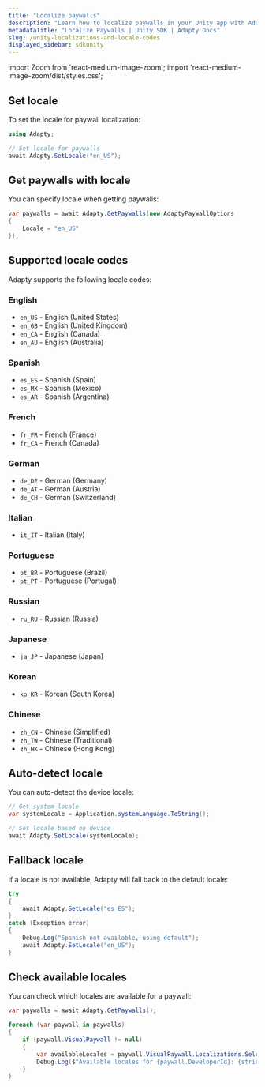 ```yaml
---
title: "Localize paywalls"
description: "Learn how to localize paywalls in your Unity app with Adapty SDK."
metadataTitle: "Localize Paywalls | Unity SDK | Adapty Docs"
slug: /unity-localizations-and-locale-codes
displayed_sidebar: sdkunity
---
```


import Zoom from 'react-medium-image-zoom';
import 'react-medium-image-zoom/dist/styles.css';

## Set locale

To set the locale for paywall localization:

```csharp
using Adapty;

// Set locale for paywalls
await Adapty.SetLocale("en_US");
```

## Get paywalls with locale

You can specify locale when getting paywalls:

```csharp
var paywalls = await Adapty.GetPaywalls(new AdaptyPaywallOptions
{
    Locale = "en_US"
});
```

## Supported locale codes

Adapty supports the following locale codes:

### English
- `en_US` - English (United States)
- `en_GB` - English (United Kingdom)
- `en_CA` - English (Canada)
- `en_AU` - English (Australia)

### Spanish
- `es_ES` - Spanish (Spain)
- `es_MX` - Spanish (Mexico)
- `es_AR` - Spanish (Argentina)

### French
- `fr_FR` - French (France)
- `fr_CA` - French (Canada)

### German
- `de_DE` - German (Germany)
- `de_AT` - German (Austria)
- `de_CH` - German (Switzerland)

### Italian
- `it_IT` - Italian (Italy)

### Portuguese
- `pt_BR` - Portuguese (Brazil)
- `pt_PT` - Portuguese (Portugal)

### Russian
- `ru_RU` - Russian (Russia)

### Japanese
- `ja_JP` - Japanese (Japan)

### Korean
- `ko_KR` - Korean (South Korea)

### Chinese
- `zh_CN` - Chinese (Simplified)
- `zh_TW` - Chinese (Traditional)
- `zh_HK` - Chinese (Hong Kong)

## Auto-detect locale

You can auto-detect the device locale:

```csharp
// Get system locale
var systemLocale = Application.systemLanguage.ToString();

// Set locale based on device
await Adapty.SetLocale(systemLocale);
```

## Fallback locale

If a locale is not available, Adapty will fall back to the default locale:

```csharp
try
{
    await Adapty.SetLocale("es_ES");
}
catch (Exception error)
{
    Debug.Log("Spanish not available, using default");
    await Adapty.SetLocale("en_US");
}
```

## Check available locales

You can check which locales are available for a paywall:

```csharp
var paywalls = await Adapty.GetPaywalls();

foreach (var paywall in paywalls)
{
    if (paywall.VisualPaywall != null)
    {
        var availableLocales = paywall.VisualPaywall.Localizations.Select(l => l.Locale);
        Debug.Log($"Available locales for {paywall.DeveloperId}: {string.Join(", ", availableLocales)}");
    }
}
``` 